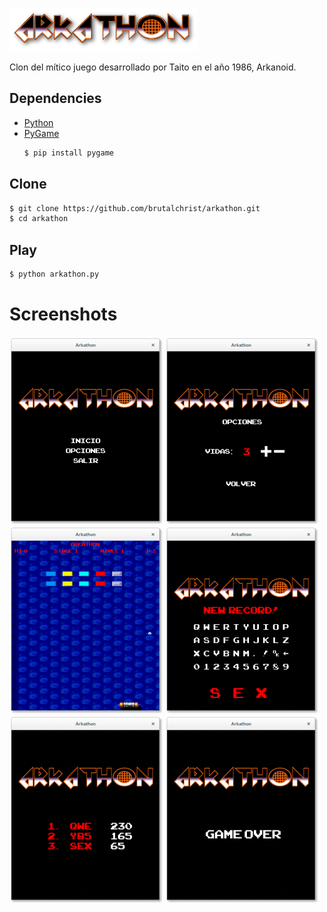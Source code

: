 ![Arkathon](https://raw.githubusercontent.com/brutalchrist/arkathon/945281044c6fb2cca77043d1176eb59c79308e0e/Arkathon.png)

Clon del mítico juego desarrollado por Taito en el año 1986, Arkanoid.

## Dependencies

- [Python](https://www.python.org/downloads/)
- [PyGame](https://www.pygame.org/news)
  ```bash
  $ pip install pygame
  ```
  
## Clone

```bash
$ git clone https://github.com/brutalchrist/arkathon.git
$ cd arkathon
```

## Play

```bash
$ python arkathon.py
```

# Screenshots

![Arkathon menu](https://raw.githubusercontent.com/brutalchrist/arkathon/945281044c6fb2cca77043d1176eb59c79308e0e/Arkathon_menu.png) ![Arkathon options](https://raw.githubusercontent.com/brutalchrist/arkathon/945281044c6fb2cca77043d1176eb59c79308e0e/Arkathon_options.png) ![Arkathon the game](https://raw.githubusercontent.com/brutalchrist/arkathon/945281044c6fb2cca77043d1176eb59c79308e0e/Arkathon_thegame.png) 
![Arkathon new record](https://raw.githubusercontent.com/brutalchrist/arkathon/945281044c6fb2cca77043d1176eb59c79308e0e/Arkathon_newrecord.png) ![Arkathon scores](https://raw.githubusercontent.com/brutalchrist/arkathon/945281044c6fb2cca77043d1176eb59c79308e0e/Arkathon_scores.png) ![Arkathon gameover](https://raw.githubusercontent.com/brutalchrist/arkathon/945281044c6fb2cca77043d1176eb59c79308e0e/Arkathon_gameover.png)
